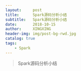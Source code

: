 ```yaml
---
layout:     post
title:      Spark源码分析小结
subtitle:   Spark源码分析小结
date:       2018-10-15
author:     XINGXING
header-img: img/post-bg-rwd.jpg
catalog: true
tags:
    - Spark
---
```


>
>Spark源码分析小结
> 
